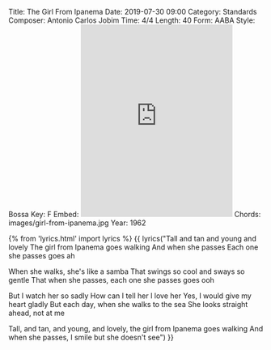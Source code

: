 Title: The Girl From Ipanema
Date: 2019-07-30 09:00
Category: Standards
Composer: Antonio Carlos Jobim
Time: 4/4
Length: 40
Form: AABA
Style: Bossa
Key: F
Embed: <iframe src="https://open.spotify.com/embed/user/thatdavidmiller/playlist/48ka4Yvdq80jpwTeB2HF2B" width="300" height="380" frameborder="0" allowtransparency="true" allow="encrypted-media"></iframe>
Chords: images/girl-from-ipanema.jpg
Year: 1962

{% from 'lyrics.html' import lyrics %}
{{ lyrics("Tall and tan and young and lovely
The girl from Ipanema goes walking
And when she passes
Each one she passes goes ah

When she walks, she's like a samba
That swings so cool and sways so gentle
That when she passes, each one she passes goes ooh

But I watch her so sadly
How can I tell her I love her
Yes, I would give my heart gladly
But each day, when she walks to the sea
She looks straight ahead, not at me

Tall, and tan, and young, and lovely, the girl from Ipanema goes walking
And when she passes, I smile but she doesn't see") }}
